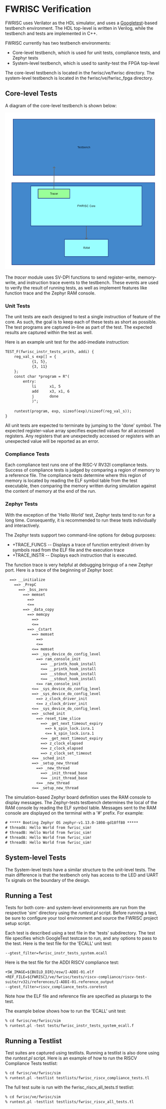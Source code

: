 # FWRISC Verification

FWRISC uses Verilator as the HDL simulator, and uses a [Googletest](https://github.com/abseil/googletest)-based testbench environment. The HDL top-level is written 
in Verilog, while the testbench and tests are implemented in C++.

FWRISC currently has two testbench environments:
- Core-level testbench, which is used for unit tests, compliance tests, and Zephyr tests
- System-level testbench, which is used to sanity-test the FPGA top-level

The core-level testbench is located in the fwrisc/ve/fwrisc directory. The system-level testbench 
is located in the fwrisc/ve/fwrisc_fpga directory.

## Core-level Tests

A diagram of the core-level testbench is shown below:


![alt text](imgs/unit_testbench_crop.png)

The _tracer_ module uses SV-DPI functions to send register-write, memory-write, and instruction trace 
events to the testbench. These events are used to verify the result of running tests, as well
as implement features like function trace and the Zephyr RAM console.


### Unit Tests

The unit tests are each designed to test a single instruction of feature of the core. As such,
the goal is to keep each of these tests as short as possible. The test programs are captured
in-line as part of the test. The expected results are captured within the test as well.

Here is an example unit test for the add-imediate instruction:

```
TEST_F(fwrisc_instr_tests_arith, addi) {
	reg_val_s exp[] = {
			{1, 5},
			{3, 11}
	};
	const char *program = R"(
		entry:
			li		x1, 5
			add		x3, x1, 6
			j		done
			)";

	runtest(program, exp, sizeof(exp)/sizeof(reg_val_s));
}
```

All unit tests are expected to terminate by jumping to the 'done' symbol. The expected register-value array
specifies expected values for all accessed registers. Any registers that are unexpectedly accessed or
registers with an unexpected value will be reported as an error.

### Compliance Tests
Each compliance test runs one of the RISC-V RV32I compliance tests. Success of compliance tests is 
judged by comparing a region of memory to a reference file. The compliance tests determine where this
region of memory is located by reading the ELF symbol table from the test executable, then comparing
the memory written during simulation against the content of memory at the end of the run.


### Zephyr Tests
With the exception of the 'Hello World' test, Zephyr tests tend to run for a long time. Consequently, 
it is recommended to run these tests individually and interactively. 

The Zephyr tests support two command-line options for debug purposes:
- +TRACE_FUNCS -- Displays a trace of function entry/exit driven by symbols read from the ELF file and the execution trace
- +TRACE_INSTR -- Displays each instruction that is executed.

The function trace is very helpful at debugging bringup of a new Zephyr port. Here is a trace of the beginning of Zephyr boot:

```
  ==> __initialize
    ==> _PrepC
      ==> _bss_zero
        ==> memset
          ==> 
          <== 
        ==> _data_copy
          ==> memcpy
            ==> 
            <== 
          ==> _Cstart
            ==> memset
              ==> 
              <== 
            <== memset
            ==> _sys_device_do_config_level
              ==> ram_console_init
                ==> __printk_hook_install
                <== __printk_hook_install
                ==> __stdout_hook_install
                <== __stdout_hook_install
              <== ram_console_init
            <== _sys_device_do_config_level
            ==> _sys_device_do_config_level
              ==> z_clock_driver_init
              <== z_clock_driver_init
            <== _sys_device_do_config_level
            ==> _sched_init
              ==> reset_time_slice
                ==> _get_next_timeout_expiry
                  ==> k_spin_lock.isra.1
                  <== k_spin_lock.isra.1
                <== _get_next_timeout_expiry
                ==> z_clock_elapsed
                <== z_clock_elapsed
                ==> z_clock_set_timeout
            <== _sched_init
            ==> _setup_new_thread
              ==> _new_thread
                ==> _init_thread_base
                <== _init_thread_base
              <== _new_thread
            <== _setup_new_thread
```

The simulation-based Zephyr board definition uses the RAM console to display messages. The Zephyr-tests testbench
determines the local of the RAM console by reading the ELF symbol table. Messages sent to the RAM console are 
displayed on the terminal with a '#' prefix. For example:

```
# ***** Booting Zephyr OS zephyr-v1.13.0-1808-gd18ff80 *****
# threadA: Hello World from fwrisc_sim!
# threadB: Hello World from fwrisc_sim!
# threadA: Hello World from fwrisc_sim!
# threadB: Hello World from fwrisc_sim!

```


## System-level Tests
The System-level tests have a similar structure to the unit-level tests. The main difference is that the testbench
only has access to the LED and UART Tx signals on the boundary of the design.


## Running a Test

Tests for both core- and system-level environments are run from the respective 'sim' directory using the _runtest.pl_ script. 
Before running a test, be sure to configure your tool environment and source the FWRISC project setup script.

Each test is described using a test file in the 'tests' subdirectory. The test file specifies which GoogleTest 
testcase to run, and any options to pass to the test. Here is the test file for the 'ECALL' unit test:

```
--gtest_filter=fwrisc_instr_tests_system.ecall
```

Here is the test file for the ADDI RISCV compliance test:

```
+SW_IMAGE=${BUILD_DIR}/esw/I-ADDI-01.elf
+REF_FILE=${FWRISC}/ve/fwrisc/tests/riscv-compliance/riscv-test-suite/rv32i/references/I-ADDI-01.reference_output
--gtest_filter=riscv_compliance_tests.coretest

``` 

Note how the ELF file and reference file are specified as plusargs to the test.

The example below shows how to run the 'ECALL' unit test:

```
% cd fwrisc/ve/fwrisc/sim
% runtest.pl -test tests/fwrisc_instr_tests_system_ecall.f
```


## Running a Testlist

Test suites are captured using testlists. Running a testlist is also done using the _runtest.pl_ script. 
Here is an example of how to run the RISCV Compliance Tests testlist:

```
% cd fwrisc/ve/fwrisc/sim
% runtest.pl -testlist testlists/fwrisc_riscv_compliance_tests.tl
```


The full test suite is run with the fwrisc_riscv_all_tests.tl testlist:

```
% cd fwrisc/ve/fwrisc/sim
% runtest.pl -testlist testlists/fwrisc_riscv_all_tests.tl
```

